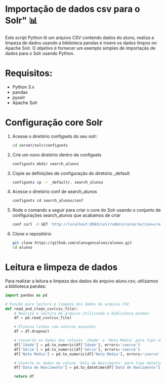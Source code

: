 # Importação de dados csv para o Solr" 📊

Este script Python lê um arquivo CSV contendo dados do aluno, realiza a limpeza de dados usando a biblioteca pandas e insere os dados limpos no Apache Solr. O objetivo é fornecer um exemplo simples de importação de dados para o Solr usando Python.

# Requisitos:
- Python 3.x
- pandas
- pysolr
- Apache Solr


# Configuração core Solr
1. Acesse o diretório configsets do seu solr:
   ```bash
   cd server/solr/configsets

2. Crie um novo diretório dentro de configsets
   ```bash
   configsets mkdir search_alunos

3. Copie as definições de configuração do diretório _default
   ```bash
   configsets cp -r _default/. search_alunos

4. Acesse o diretório conf de search_alunos
   ```bash
   configsets cd search_alunos/conf

5. Rode o comando a seguir para criar o core do Solr usando o conjunto de configurações search_alunos que acabamos de criar
   ```bash
   conf curl -X GET 'http://localhost:8983/solr/admin/cores?action=create&name=search_alunos&instanceDir=configsets/search_alunos'

6. Clone o repositório
   ```bash
   git clone https://github.com/alansgoncalves/alunos.git
   cd alunos


# Leitura e limpeza de dados

Para realizar a leitura e limpeza dos dados do arquivo aluno.csv, utilizamos a biblioteca pandas:
```Python
import pandas as pd

# Função para leitura e limpeza dos dados do arquivo CSV
def read_and_clean_csv(csv_file):
    # Realiza a leitura do arquivo utilizando a biblioteca pandas
    df = pd.read_csv(csv_file)

    # Elimina linhas com valores ausentes
    df = df.dropna()

    # Converte os dados das colunas 'Idade' e 'Nota Média' para tipo numérico
    df['Idade'] = pd.to_numeric(df['Idade'], errors='coerce')
    df['Série'] = pd.to_numeric(df['Série'], errors='coerce')
    df['Nota Média'] = pd.to_numeric(df['Nota Média'], errors='coerce')

    # Coverte os dados da coluna 'Data de Nascimento' para tipo datetime
    df['Data de Nascimento'] = pd.to_datetime(df['Data de Nascimento'], errors='coerce')

    return df
```

